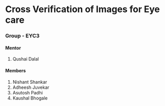 # Cross Verification of Images for Eye care

### Group - EYC3

#### Mentor
1. Qushai Dalal

#### Members
1. Nishant Shankar
2. Adheesh Juvekar
3. Asutosh Padhi
4. Kaushal Bhogale
